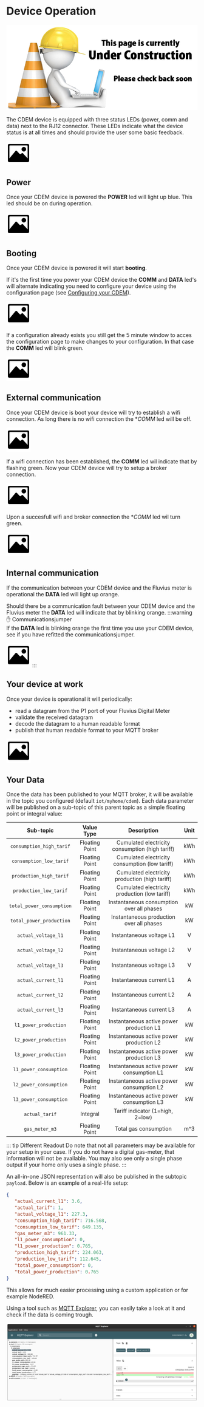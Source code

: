 # Device Operation

![UNDER CONSTRUCTION](./images/underconstruction.jpg)

The CDEM device is equipped with three status LEDs (power, comm and data) next to the RJ12 connector. These LEDs indicate what the device status is at all times and should provide the user some basic feedback.

<!-- TODO: Change image to all led's off  -->
![Status LEDs Off](./images/blank.png)

## Power

Once your CDEM device is powered the **POWER** led will light up blue. This led should be on during operation.

<!-- TODO: Change image to power led on  -->
![Power led on](./images/blank.png)

## Booting

Once your CDEM device is powered it will start **booting**.

If it's the first time you power your CDEM device the **COMM** and **DATA** led's will alternate indicating you need to configure your device using the configuration page (see [Configuring your CDEM](/05_configuration)).

<!-- TODO: Change image to alternating comm and data led's  -->
![Com data led alternating](./images/blank.png)

If a configuration already exists you still get the 5 minute window to acces the configuration page to make changes to your configuration.
In that case the **COMM** led will blink green.

<!-- TODO: Change image to comm led blinking  -->
![Comm led blinking](./images/blank.png)

## External communication

Once your CDEM device is boot your device will try to establish a wifi connection.
As long there is no wifi connection the **COMM* led will be off.

<!-- TODO: Change image to comm led off  -->
![Comm led off](./images/blank.png)

If a wifi connection has been established, the **COMM** led wil indicate that by flashing green.
Now your CDEM device will try to setup a broker connection.

<!-- TODO: Change image to comm led flashing  -->
![Comm led short flash](./images/blank.png)

Upon a succesfull wifi and broker connection the **COMM* led wil turn green.

<!-- TODO: Change image to comm led on  -->
![Comm led on](./images/blank.png)

## Internal communication

If the communication between your CDEM device and the Fluvius meter is operational the **DATA** led will light up orange.

Should there be a communication fault between your CDEM device and the Fluvius meter the **DATA** led will indicate that by blinking orange.
:::warning ✋ Communicationsjumper  
If the **DATA** led is blinking orange the first time you use your CDEM device, see if you have refitted the communicationsjumper.

<!-- TODO: Change image to communicationsjumper  -->
![Comm led on](./images/blank.png)
:::

## Your device at work

Once your device is operational it will periodically:

* read a datagram from the P1 port of your Fluvius Digital Meter
* validate the received datagram
* decode the datagram to a human readable format
* publish that human readable format to your MQTT broker

<!-- TODO: Change image to all led's on  -->
![All led's on](./images/blank.png)

## Your Data

Once the data has been published to your MQTT broker, it will be available in the topic you configured (default `iot/myhome/cdem`). Each data parameter will be published on a sub-topic of this parent topic as a simple floating point or integral value:

| Sub-topic | Value Type | Description | Unit |
| :---:     | :---:      | :---:       | :---: |
| `consumption_high_tarif` | Floating Point | Cumulated electricity consumption (high tariff) | kWh |
| `consumption_low_tarif` | Floating Point | Cumulated electricity consumption (low tariff) | kWh |
| `production_high_tarif` | Floating Point | Cumulated electricity production (high tariff) | kWh |
| `production_low_tarif` | Floating Point | Cumulated electricity production (low tariff) | kWh |
| `total_power_consumption` | Floating Point | Instantaneous consumption over all phases | kW |
| `total_power_production` | Floating Point | Instantaneous production over all phases  | kW |
| `actual_voltage_l1` | Floating Point | Instantaneous voltage L1 | V |
| `actual_voltage_l2` | Floating Point | Instantaneous voltage L2 | V |
| `actual_voltage_l3` | Floating Point | Instantaneous voltage L3 | V |
| `actual_current_l1` | Floating Point | Instantaneous current L1 | A |
| `actual_current_l2` | Floating Point | Instantaneous current L2 | A |
| `actual_current_l3` | Floating Point | Instantaneous current L3 | A |
| `l1_power_production` | Floating Point | Instantaneous active power production L1 | kW |
| `l2_power_production` | Floating Point | Instantaneous active power production L2 | kW |
| `l3_power_production` | Floating Point | Instantaneous active power production L3 | kW |
| `l1_power_consumption` | Floating Point | Instantaneous active power consumption L1 | kW |
| `l2_power_consumption` | Floating Point | Instantaneous active power consumption L2 | kW |
| `l3_power_consumption` | Floating Point | Instantaneous active power consumption L3 | kW |
| `actual_tarif` | Integral | Tariff indicator (1=high, 2=low) | |
| `gas_meter_m3` | Floating Point | Total gas consumption | m^3 |

::: tip Different Readout
Do note that not all parameters may be available for your setup in your case. If you do not have a digital gas-meter, that information will not be available. You may also see only a single phase output if your home only uses a single phase.
:::

An all-in-one JSON representation will also be published in the subtopic `payload`. Below is an example of a real-life setup:

```json
{
   "actual_current_l1": 3.6,
   "actual_tarif": 1,
   "actual_voltage_l1": 227.3,
   "consumption_high_tarif": 716.568,
   "consumption_low_tarif": 649.135,
   "gas_meter_m3": 961.33,
   "l1_power_consumption": 0,
   "l1_power_production": 0.765,
   "production_high_tarif": 224.063,
   "production_low_tarif": 112.645,
   "total_power_consumption": 0,
   "total_power_production": 0.765
}
```

This allows for much easier processing using a custom application or for example NodeRED.

Using a tool such as [MQTT Explorer](http://mqtt-explorer.com/), you can easily take a look at it and check if the data is coming trough.

![MQTT Explorer](./images/mqtt_explorer.png)


